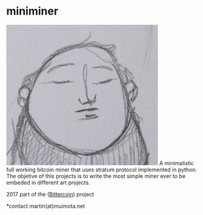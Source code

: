 # miniminer
![Alt text](thumb.jpg "Project screenshot")
A minimalistic full working bitcoin miner that uses stratum protocol implemented in python.
The objetive of this projects is to write the most simple miner ever to be embeded in different art projects. 

2017 part of the ([Bittercoin](http://spectrum.muimota.netbittercoin.html)) project 

*contact
martin(at)muimota.net
